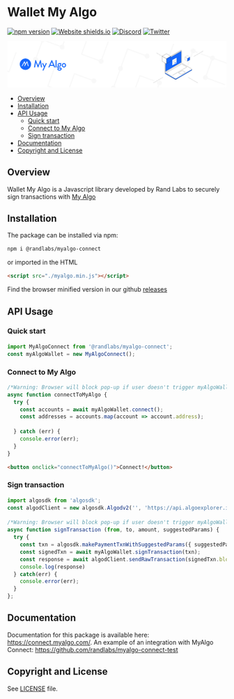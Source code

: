 # Wallet My Algo

[![npm version](https://badge.fury.io/js/@randlabs%2Fmyalgo-connect.svg)](https://badge.fury.io/js/@randlabs%2Fmyalgo-connect)
[![Website shields.io](https://img.shields.io/website-up-down-green-red/http/shields.io.svg)](https://connect.myalgo.com/)
[![Discord](https://badgen.net/badge/icon/discord?icon=discord&label)](https://discord.com/channels/491256308461207573/817420411502329896)
[![Twitter](https://badgen.net/badge/icon/twitter?icon=twitter&label)](https://twitter.com/myalgo_)

![myalgo-logo](brand-kit/my-algo.png)

* [Overview](#Overview)
* [Installation](#Installation)
* [API Usage](#API-Usage)
  * [Quick start](#Quick-start)
  * [Connect to My Algo](#Connect-to-My-Algo)
  * [Sign transaction](#Sign-transaction)
* [Documentation](#Documentation)
* [Copyright and License](#Copyright-and-License)

## Overview

Wallet My Algo is a Javascript library developed by Rand Labs to securely sign transactions with [My Algo](https://wallet.myalgo.com)

## Installation  

The package can be installed via npm:

```sh
npm i @randlabs/myalgo-connect
```

or imported in the HTML

```html
<script src="./myalgo.min.js"></script>
```

Find the browser minified version in our github [releases](https://github.com/randlabs/myalgo-connect/releases)

## API Usage  

### Quick start

```js
import MyAlgoConnect from '@randlabs/myalgo-connect';
const myAlgoWallet = new MyAlgoConnect();
```

### Connect to My Algo  

```js
/*Warning: Browser will block pop-up if user doesn't trigger myAlgoWallet.connect() with a button interation */
async function connectToMyAlgo {
  try {
    const accounts = await myAlgoWallet.connect();
    const addresses = accounts.map(account => account.address);
    
  } catch (err) {
    console.error(err);
  }
}
```

```html
<button onclick="connectToMyAlgo()">Connect!</button>
```

### Sign transaction

```js
import algosdk from 'algosdk';
const algodClient = new algosdk.Algodv2('', 'https://api.algoexplorer.io/', '');

/*Warning: Browser will block pop-up if user doesn't trigger myAlgoWallet.connect() with a button interation */
async function signTransaction (from, to, amount, suggestedParams) {
  try {
    const txn = algosdk.makePaymentTxnWithSuggestedParams({ suggestedParams, from, to, amount });
    const signedTxn = await myAlgoWallet.signTransaction(txn);  
    const response = await algodClient.sendRawTransaction(signedTxn.blob).do();
    console.log(response)
  } catch(err) {
    console.error(err); 
  }
};
```

## Documentation

Documentation for this package is available here: <https://connect.myalgo.com/>. An example of an integration with MyAlgo Connect: <https://github.com/randlabs/myalgo-connect-test>

## Copyright and License  

See [LICENSE](LICENSE.md) file.
